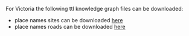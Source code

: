 
For Victoria the following ttl knowledge graph files can be downloaded:

* place names sites can be downloaded [here](https://drive.google.com/file/d/1c42r_qdoADDGG1BE-LDtfkrcTxBsw1LD/view?usp=sharing)
* place names roads can be downloaded [here](https://drive.google.com/file/d/1Y-cPWJkX1UqeZ3BWR4kgVb7LZWyci3SZ/view?usp=sharing)
